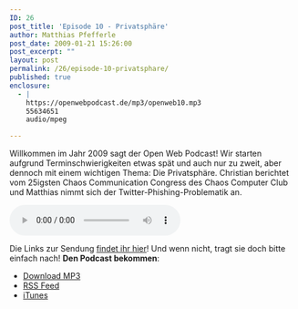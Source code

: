 ```yaml
---
ID: 26
post_title: 'Episode 10 - Privatsphäre'
author: Matthias Pfefferle
post_date: 2009-01-21 15:26:00
post_excerpt: ""
layout: post
permalink: /26/episode-10-privatsphare/
published: true
enclosure:
  - |
    https://openwebpodcast.de/mp3/openweb10.mp3
    55634651
    audio/mpeg

---
```

Willkommen im Jahr 2009 sagt der Open Web Podcast! Wir starten aufgrund Terminschwierigkeiten etwas spät und auch nur zu zweit, aber dennoch mit einem wichtigen Thema: Die Privatsphäre.
Christian berichtet vom 25igsten Chaos Communication Congress des Chaos Computer Club und Matthias nimmt sich der Twitter-Phishing-Problematik an.

<audio controls>
  <source src="https://openwebpodcast.de/mp3/openweb10.mp3" type="audio/mpeg">
  Ihr Browser unterstützt diesen Audio-Player nicht.
</audio>

Die Links zur Sendung [findet ihr hier](http://openweb.mixxt.de/networks/wiki/index.episode-10)! Und wenn nicht, tragt sie doch bitte einfach nach! **Den Podcast bekommen**:

*   [Download MP3](https://openwebpodcast.de/mp3/openweb10.mp3)
*   [RSS Feed](http://feeds.feedburner.com/openwebcast)
*   [iTunes](http://phobos.apple.com/WebObjects/MZStore.woa/wa/viewPodcast?id=294732929)
